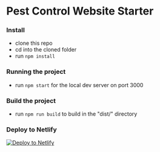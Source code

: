 # Pest Control Website Starter

### Install
- clone this repo
- cd into the cloned folder
- run `npm install`

### Running the project
- run `npm start` for the local dev server on port 3000

### Build the project
- run `npm run build` to build in the "dist/" directory

### Deploy to Netlify
[![Deploy to Netlify](https://www.netlify.com/img/deploy/button.svg)](https://app.netlify.com/start/deploy?repository=https://github.com/bbodine1/jekyll-bootstrap-website)